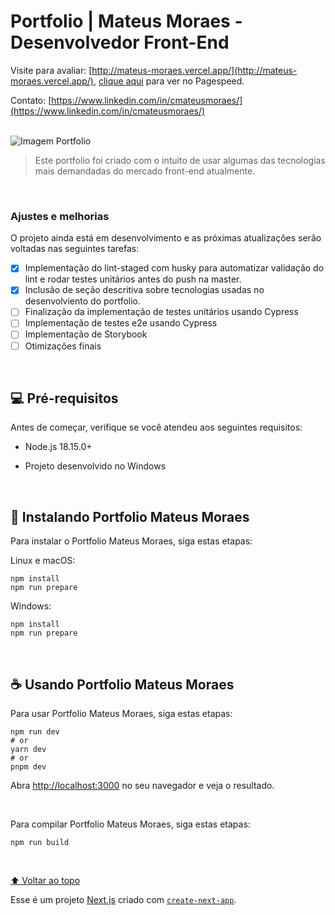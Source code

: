 # Portfolio | Mateus Moraes - Desenvolvedor Front-End

Visite para avaliar: [http://mateus-moraes.vercel.app/](http://mateus-moraes.vercel.app/), [clique aqui](https://pagespeed.web.dev/analysis/http-mateus-moraes-vercel-app/8xn4ey20kg?form_factor=desktop) para ver no Pagespeed.

Contato: [https://www.linkedin.com/in/cmateusmoraes/](https://www.linkedin.com/in/cmateusmoraes/)

<br/>

<img src="https://mateus-moraes.vercel.app/image/portfolio.jpg" alt="Imagem Portfolio">

> Este portfolio foi criado com o intuito de usar algumas das tecnologias mais demandadas do mercado front-end atualmente.

<br/>

### Ajustes e melhorias

O projeto ainda está em desenvolvimento e as próximas atualizações serão voltadas nas seguintes tarefas:

- [x] Implementação do lint-staged com husky para automatizar validação do lint e rodar testes unitários antes do push na master.
- [x] Inclusão de seção descritiva sobre tecnologias usadas no desenvolviento do portfolio.
- [ ] Finalização da implementação de testes unitários usando Cypress
- [ ] Implementação de testes e2e usando Cypress
- [ ] Implementação de Storybook
- [ ] Otimizações finais

<br/>

## 💻 Pré-requisitos

Antes de começar, verifique se você atendeu aos seguintes requisitos:

* Node.js 18.15.0+

* Projeto desenvolvido no Windows
   

<br/>

## 🚀 Instalando Portfolio Mateus Moraes

Para instalar o Portfolio Mateus Moraes, siga estas etapas:

Linux e macOS:
```
npm install
npm run prepare
```

Windows:
```
npm install
npm run prepare
```

<br/>

## ☕ Usando Portfolio Mateus Moraes

Para usar Portfolio Mateus Moraes, siga estas etapas:

```
npm run dev
# or
yarn dev
# or
pnpm dev
```
Abra [http://localhost:3000](http://localhost:3000) no seu navegador e veja o resultado.

<br/>

Para compilar Portfolio Mateus Moraes, siga estas etapas:

```
npm run build
```

<br/>

[⬆ Voltar ao topo](#portfolio-mateus-moraes-2023)<br>

Esse é um projeto [Next.js](https://nextjs.org/) criado com [`create-next-app`](https://github.com/vercel/next.js/tree/canary/packages/create-next-app).